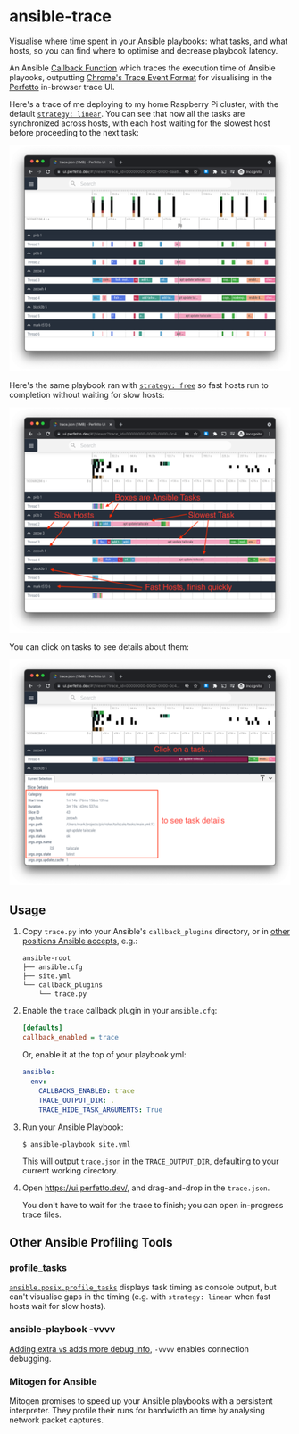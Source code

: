 # ansible-trace

Visualise where time spent in your Ansible playbooks: what tasks, and what hosts, so you can find where to optimise and decrease playbook latency.

An Ansible [Callback Function](https://docs.ansible.com/ansible/latest/plugins/callback.html) which traces the execution time of Ansible playooks, outputting [Chrome's Trace Event Format](https://docs.google.com/document/d/1CvAClvFfyA5R-PhYUmn5OOQtYMH4h6I0nSsKchNAySU/preview) for visualising in the [Perfetto](https://ui.perfetto.dev/) in-browser trace UI.

Here's a trace of me deploying to my home Raspberry Pi cluster, with the default [`strategy: linear`](https://docs.ansible.com/ansible/latest/collections/ansible/builtin/linear_strategy.html#linear-strategy). You can see that now all the tasks are synchronized across hosts, with each host waiting for the slowest host before proceeding to the next task:

![Perfetto window showing tasks all happening synchronized](ansible-trace-lockstep.png)

Here's the same playbook ran with [`strategy: free`](https://docs.ansible.com/ansible/latest/collections/ansible/builtin/free_strategy.html) so fast hosts run to completion without waiting for slow hosts:

![Perfetto window showing durations](ansible-trace-marked-up.png)

You can click on tasks to see details about them:

![Perfetto window showing details showing arguments and filename of task](ansible-trace-slice-details.png)

## Usage

1.  Copy `trace.py` into your Ansible's `callback_plugins` directory, or in [other positions Ansible accepts](https://docs.ansible.com/ansible/latest/plugins/callback.html#enabling-callback-plugins), e.g.:

    ```
    ansible-root
    ├── ansible.cfg
    ├── site.yml
    └── callback_plugins
        └── trace.py
    ```

1.  Enable the `trace` callback plugin in your `ansible.cfg`:

    ```ini
    [defaults]
    callback_enabled = trace
    ```

    Or, enable it at the top of your playbook yml:

    ```yml
    ansible:
      env:
        CALLBACKS_ENABLED: trace
        TRACE_OUTPUT_DIR: .
        TRACE_HIDE_TASK_ARGUMENTS: True
    ```

1.  Run your Ansible Playbook:

    ```shell
    $ ansible-playbook site.yml
    ```

    This will output `trace.json` in the `TRACE_OUTPUT_DIR`, defaulting to your current working directory.

1.  Open https://ui.perfetto.dev/, and drag-and-drop in the `trace.json`.
    
    You don't have to wait for the trace to finish; you can open in-progress trace files.

## Other Ansible Profiling Tools

### profile_tasks

[`ansible.posix.profile_tasks`](https://docs.ansible.com/ansible/latest/collections/ansible/posix/profile_tasks_callback.html) displays task timing as console output, but can't visualise gaps in the timing (e.g. with `strategy: linear` when fast hosts wait for slow hosts).

### ansible-playbook -vvvv

[Adding extra `v`s adds more debug info](https://docs.ansible.com/ansible/latest/cli/ansible-playbook.html#cmdoption-ansible-playbook-v), `-vvvv` enables connection debugging.

### Mitogen for Ansible

Mitogen promises to speed up your Ansible playbooks with a persistent interpreter. They profile their runs for bandwidth an time by analysing network packet captures.
